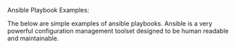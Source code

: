 Ansible Playbook Examples:

The below are simple examples of ansible playbooks. Ansible is a very powerful configuration management toolset designed to be human readable and maintainable. 
